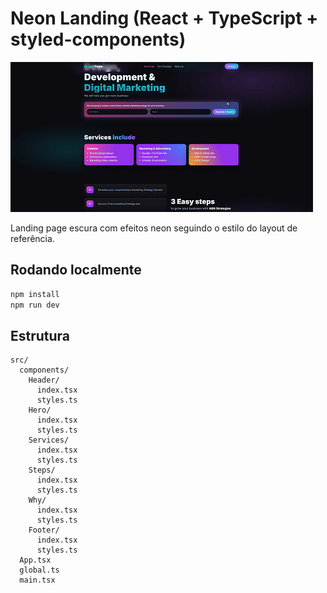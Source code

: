 
# Neon Landing (React + TypeScript + styled-components)

![gif](src\assets\gif.gif)

Landing page escura com efeitos neon seguindo o estilo do layout de referência.

## Rodando localmente
```bash
npm install
npm run dev
```

## Estrutura
```
src/
  components/
    Header/
      index.tsx
      styles.ts
    Hero/
      index.tsx
      styles.ts
    Services/
      index.tsx
      styles.ts
    Steps/
      index.tsx
      styles.ts
    Why/
      index.tsx
      styles.ts
    Footer/
      index.tsx
      styles.ts
  App.tsx
  global.ts
  main.tsx
```
